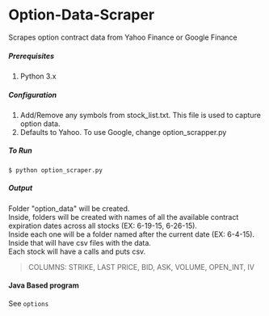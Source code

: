 # Option-Data-Scraper

Scrapes option contract data from Yahoo Finance or Google Finance

##### Prerequisites
1. Python 3.x

##### Configuration

1. Add/Remove any symbols from stock_list.txt. This file is used to capture option data.
2. Defaults to Yahoo. To use Google, change option_scrapper.py 

##### To Run
    $ python option_scraper.py
    
##### Output
Folder "option_data" will be created. <br/>
Inside, folders will be created with names of all the available contract expiration dates across all stocks (EX: 6-19-15, 6-26-15).<br/> 
Inside each one will be a folder named after the current date (EX: 6-4-15). Inside that will have csv files with the data.<br/>
Each stock will have a calls and puts csv.

> COLUMNS:
STRIKE, LAST PRICE, BID, ASK, VOLUME, OPEN_INT, IV

#### Java Based program
See `options`

